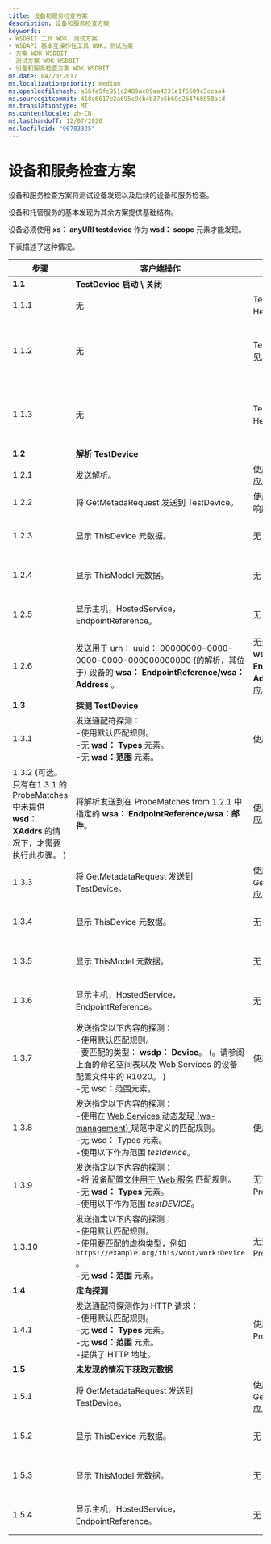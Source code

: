 ```yaml
---
title: 设备和服务检查方案
description: 设备和服务检查方案
keywords:
- WSDBIT 工具 WDK，测试方案
- WSDAPI 基本互操作性工具 WDK，测试方案
- 方案 WDK WSDBIT
- 测试方案 WDK WSDBIT
- 设备和服务检查方案 WDK WSDBIT
ms.date: 04/20/2017
ms.localizationpriority: medium
ms.openlocfilehash: a66fe5fc951c2489ac09aa4231e1f6609c3ccaa4
ms.sourcegitcommit: 418e6617e2a695c9cb4b37b5b60e264760858acd
ms.translationtype: MT
ms.contentlocale: zh-CN
ms.lasthandoff: 12/07/2020
ms.locfileid: "96783325"
---
```

# <a name="device-and-service-inspection-scenarios"></a>设备和服务检查方案

设备和服务检查方案将测试设备发现以及后续的设备和服务检查。

设备和托管服务的基本发现为其余方案提供基础结构。

设备必须使用 **xs： anyURI testdevice** 作为 **wsd： scope** 元素才能发现。

下表描述了这种情况。

|步骤|客户端操作|服务器操作|Pass-Fail 条件|
|----|----|----|----|
|**1.1**|**TestDevice 启动 \\ 关闭**| | |
|1.1.1|无|TestDevice 启动并发送 Hello。|已在客户端正确接收 Hello。|
|1.1.2|无|TestDevice 关闭并发送再见。|在客户端正确接收了再见。 **Wsa： EndpointReference/wsa： Address** 应与步骤1.1.1 中使用的地址相同。|
|1.1.3|无|TestDevice 重新启动并发送 Hello。|已在1.1.1 中正确接收到与相同的元数据版本。 **Wsa： EndpointReference/wsa： Address** 应与步骤1.1.1 中使用的地址相同。|
|**1.2**|**解析 TestDevice**| | |
|1.2.1|发送解析。|使用 ResolveMatches 响应。|请参阅步骤1.2.2。|
|1.2.2|将 GetMetadaRequest 发送到 TestDevice。|使用 GetMetadatResponse 响应。|请参阅步骤1.2.3。|
|1.2.3|显示 ThisDevice 元数据。|无|对应于发送的内容。 有关客户端输出的示例，请参阅 [示例元数据响应输出](sample-metadata-response-output.md)。|
|1.2.4|显示 ThisModel 元数据。|无|对应于发送的内容。 有关客户端输出的示例，请参阅 [示例元数据响应输出](sample-metadata-response-output.md)。|
|1.2.5|显示主机，HostedService，EndpointReference。|无|对应于发送的内容。 有关客户端输出的示例，请参阅 [示例元数据响应输出](sample-metadata-response-output.md)。|
|1.2.6|发送用于 urn： uuid： 00000000-0000-0000-0000-000000000000 (的解析，其位于) 设备的 **wsa： EndpointReference/wsa： Address** 。|无变化。 因为设备不匹配此 **wsa： EndpointReference/wsa： Address**，所以它不会响应。|服务器不响应任何 ResolveMatches 消息。|
|**1.3**|**探测 TestDevice**| | |
|1.3.1|发送通配符探测：</br>-使用默认匹配规则。</br>-无 **wsd： Types** 元素。</br>-无 **wsd：范围** 元素。|使用 ProbeMatches 响应。|请参阅步骤 1.3.2 (或 1.3.3) 。|
|1.3.2 (可选。 只有在1.3.1 的 ProbeMatches 中未提供 **wsd： XAddrs** 的情况下，才需要执行此步骤。 ) |将解析发送到在 ProbeMatches from 1.2.1 中指定的 **wsa： EndpointReference/wsa：邮件**。|使用 ResolveMatches 响应。|请参阅步骤1.3.3。|
|1.3.3|将 GetMetadataRequest 发送到 TestDevice。|使用 GetMetadataResponse 响应。|请参阅步骤1.3.4。|
|1.3.4|显示 ThisDevice 元数据。|无|对应于发送的内容。 有关客户端输出的示例，请参阅 [示例元数据响应输出](sample-metadata-response-output.md)。|
|1.3.5|显示 ThisModel 元数据。|无|对应于发送的内容。 有关客户端输出的示例，请参阅 [示例元数据响应输出](sample-metadata-response-output.md)。|
|1.3.6|显示主机，HostedService，EndpointReference。|无|对应于发送的内容。 有关客户端输出的示例，请参阅 [示例元数据响应输出](sample-metadata-response-output.md)。|
|1.3.7|发送指定以下内容的探测：</br>-使用默认匹配规则。</br>-要匹配的类型： **wsdp： Device**。  (。请参阅上面的命名空间表以及 Web Services 的设备配置文件中的 R1020。 ) </br>-无 wsd：范围元素。|使用 ProbeMatches 响应。|**Wsa： EndpointReference/wsa： Address** 的值与步骤1.2.1 中的值相同。|
|1.3.8|发送指定以下内容的探测：</br>-使用在 [Web Services 动态发现 (ws-management) ](https://docs.oasis-open.org/ws-dd/discovery/1.1/os/wsdd-discovery-1.1-spec-os.html) 规范中定义的匹配规则。</br>-无 wsd： Types 元素。</br>-使用以下作为范围 *testdevice*。|使用 ProbeMatches 响应。|**Wsa： EndpointReference/wsa： Address** 的值与步骤1.2.1 中的值相同。|
|1.3.9|发送指定以下内容的探测：</br>-将 [设备配置文件用于 Web 服务](https://docs.oasis-open.org/ws-dd/ns/dpws/2009/01) 匹配规则。</br>-无 **wsd： Types** 元素。</br>-使用以下作为范围 *testDEVICE*。|无变化。 此测试不响应 ProbeMatches。|未收到任何消息;等待10秒。|
|1.3.10|发送指定以下内容的探测：</br>-使用默认匹配规则。</br>-使用要匹配的虚构类型，例如 `https://example.org/this/wont/work:Device` 。</br>-无 **wsd：范围** 元素。|无变化。 此测试不响应 ProbeMatches。|未收到任何消息;等待10秒。|
|**1.4**|**定向探测**| | |
|1.4.1|发送通配符探测作为 HTTP 请求：</br>-使用默认匹配规则。</br>-无 **wsd： Types** 元素。</br>-无 **wsd：范围** 元素。</br>-提供了 HTTP 地址。|使用 HTTP 响应的 ProbeMatches 响应。|确认 TestDevice 的 **wsa： EndpointReference/wsa： Address** 正确。|
|**1.5**|**未发现的情况下获取元数据**| | |
|1.5.1|将 GetMetadataRequest 发送到 TestDevice。|使用 GetMetadataResponse 响应。|请参阅步骤1.5.2。|
|1.5.2|显示 ThisDevice 元数据。|无|对应于发送的内容。 有关客户端输出的示例，请参阅 [示例元数据响应输出](sample-metadata-response-output.md)。|
|1.5.3|显示 ThisModel 元数据。|无|对应于发送的内容。 有关客户端输出的示例，请参阅 [示例元数据响应输出](sample-metadata-response-output.md)。|
|1.5.4|显示主机，HostedService，EndpointReference。|无|对应于发送的内容。 有关客户端输出的示例，请参阅 [示例元数据响应输出](sample-metadata-response-output.md)。|
